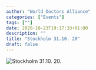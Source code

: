 ```yaml
---
author: "World Doctors Alliance"
categories: ["Events"]
tags: [""]
date: 2020-10-23T19:17:33+01:00
description: ""
title: "Stockholm 31.10. 20"
draft: false
---
```


![Stockholm 31.10. 20.](/img/main/stockholm.jpg#center)
